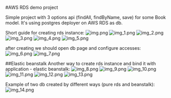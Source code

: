 #AWS RDS demo project

Simple project with 3 options api (findAll, findByName, save) for some Book model. It's using postgres deployer on AWS RDS as db.

Short guide for creating rds instance:
![img.png](img.png)
![img_1.png](img_1.png)
![img_2.png](img_2.png)
![img_3.png](img_3.png)
![img_4.png](img_4.png)
![img_5.png](img_5.png)

after creating we should open db page and configure accesses:
![img_6.png](img_6.png)
![img_7.png](img_7.png)


##Elastic beanstalk
Another way to create rds instance and bind it with application - elastic beanstalk:
![img_8.png](img_8.png)
![img_9.png](img_9.png)
![img_10.png](img_10.png)
![img_11.png](img_11.png)
![img_12.png](img_12.png)
![img_13.png](img_13.png)

Example of two db created by different ways (pure rds and beanstalk):
![img_14.png](img_14.png)